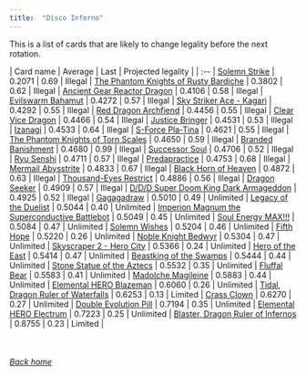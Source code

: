 ```yaml
---
title:  "Disco Inferno"
---
```


This is a list of cards that are likely to change legality before the next rotation.

| Card name | Average | Last | Projected legality |
| :-- |
[Solemn Strike](https://db.ygoprodeck.com/card/?search=Solemn%20Strike) | 0.2071 | 0.69 | Illegal |
[The Phantom Knights of Rusty Bardiche](https://db.ygoprodeck.com/card/?search=The%20Phantom%20Knights%20of%20Rusty%20Bardiche) | 0.3802 | 0.62 | Illegal |
[Ancient Gear Reactor Dragon](https://db.ygoprodeck.com/card/?search=Ancient%20Gear%20Reactor%20Dragon) | 0.4106 | 0.58 | Illegal |
[Evilswarm Bahamut](https://db.ygoprodeck.com/card/?search=Evilswarm%20Bahamut) | 0.4272 | 0.57 | Illegal |
[Sky Striker Ace - Kagari](https://db.ygoprodeck.com/card/?search=Sky%20Striker%20Ace%20-%20Kagari) | 0.4292 | 0.55 | Illegal |
[Red Dragon Archfiend](https://db.ygoprodeck.com/card/?search=Red%20Dragon%20Archfiend) | 0.4456 | 0.55 | Illegal |
[Clear Vice Dragon](https://db.ygoprodeck.com/card/?search=Clear%20Vice%20Dragon) | 0.4466 | 0.54 | Illegal |
[Justice Bringer](https://db.ygoprodeck.com/card/?search=Justice%20Bringer) | 0.4531 | 0.53 | Illegal |
[Izanagi](https://db.ygoprodeck.com/card/?search=Izanagi) | 0.4533 | 0.64 | Illegal |
[S-Force Pla-Tina](https://db.ygoprodeck.com/card/?search=S-Force%20Pla-Tina) | 0.4621 | 0.55 | Illegal |
[The Phantom Knights of Torn Scales](https://db.ygoprodeck.com/card/?search=The%20Phantom%20Knights%20of%20Torn%20Scales) | 0.4650 | 0.59 | Illegal |
[Branded Banishment](https://db.ygoprodeck.com/card/?search=Branded%20Banishment) | 0.4680 | 0.99 | Illegal |
[Successor Soul](https://db.ygoprodeck.com/card/?search=Successor%20Soul) | 0.4706 | 0.52 | Illegal |
[Ryu Senshi](https://db.ygoprodeck.com/card/?search=Ryu%20Senshi) | 0.4711 | 0.57 | Illegal |
[Predapractice](https://db.ygoprodeck.com/card/?search=Predapractice) | 0.4753 | 0.68 | Illegal |
[Mermail Abysstrite](https://db.ygoprodeck.com/card/?search=Mermail%20Abysstrite) | 0.4833 | 0.67 | Illegal |
[Black Horn of Heaven](https://db.ygoprodeck.com/card/?search=Black%20Horn%20of%20Heaven) | 0.4872 | 0.63 | Illegal |
[Thousand-Eyes Restrict](https://db.ygoprodeck.com/card/?search=Thousand-Eyes%20Restrict) | 0.4886 | 0.56 | Illegal |
[Dragon Seeker](https://db.ygoprodeck.com/card/?search=Dragon%20Seeker) | 0.4909 | 0.57 | Illegal |
[D/D/D Super Doom King Dark Armageddon](https://db.ygoprodeck.com/card/?search=D/D/D%20Super%20Doom%20King%20Dark%20Armageddon) | 0.4925 | 0.52 | Illegal |
[Gagagadraw](https://db.ygoprodeck.com/card/?search=Gagagadraw) | 0.5010 | 0.49 | Unlimited |
[Legacy of the Duelist](https://db.ygoprodeck.com/card/?search=Legacy%20of%20the%20Duelist) | 0.5044 | 0.40 | Unlimited |
[Imperion Magnum the Superconductive Battlebot](https://db.ygoprodeck.com/card/?search=Imperion%20Magnum%20the%20Superconductive%20Battlebot) | 0.5049 | 0.45 | Unlimited |
[Soul Energy MAX!!!](https://db.ygoprodeck.com/card/?search=Soul%20Energy%20MAX!!!) | 0.5084 | 0.47 | Unlimited |
[Solemn Wishes](https://db.ygoprodeck.com/card/?search=Solemn%20Wishes) | 0.5204 | 0.46 | Unlimited |
[Fifth Hope](https://db.ygoprodeck.com/card/?search=Fifth%20Hope) | 0.5220 | 0.26 | Unlimited |
[Noble Knight Bedwyr](https://db.ygoprodeck.com/card/?search=Noble%20Knight%20Bedwyr) | 0.5304 | 0.47 | Unlimited |
[Skyscraper 2 - Hero City](https://db.ygoprodeck.com/card/?search=Skyscraper%202%20-%20Hero%20City) | 0.5366 | 0.24 | Unlimited |
[Hero of the East](https://db.ygoprodeck.com/card/?search=Hero%20of%20the%20East) | 0.5414 | 0.47 | Unlimited |
[Beastking of the Swamps](https://db.ygoprodeck.com/card/?search=Beastking%20of%20the%20Swamps) | 0.5444 | 0.44 | Unlimited |
[Stone Statue of the Aztecs](https://db.ygoprodeck.com/card/?search=Stone%20Statue%20of%20the%20Aztecs) | 0.5532 | 0.35 | Unlimited |
[Fluffal Bear](https://db.ygoprodeck.com/card/?search=Fluffal%20Bear) | 0.5583 | 0.41 | Unlimited |
[Madolche Magileine](https://db.ygoprodeck.com/card/?search=Madolche%20Magileine) | 0.5883 | 0.44 | Unlimited |
[Elemental HERO Blazeman](https://db.ygoprodeck.com/card/?search=Elemental%20HERO%20Blazeman) | 0.6060 | 0.26 | Unlimited |
[Tidal, Dragon Ruler of Waterfalls](https://db.ygoprodeck.com/card/?search=Tidal,%20Dragon%20Ruler%20of%20Waterfalls) | 0.6253 | 0.13 | Limited |
[Crass Clown](https://db.ygoprodeck.com/card/?search=Crass%20Clown) | 0.6270 | 0.27 | Unlimited |
[Double Evolution Pill](https://db.ygoprodeck.com/card/?search=Double%20Evolution%20Pill) | 0.7194 | 0.35 | Unlimited |
[Elemental HERO Electrum](https://db.ygoprodeck.com/card/?search=Elemental%20HERO%20Electrum) | 0.7223 | 0.25 | Unlimited |
[Blaster, Dragon Ruler of Infernos](https://db.ygoprodeck.com/card/?search=Blaster,%20Dragon%20Ruler%20of%20Infernos) | 0.8755 | 0.23 | Limited |

<br>

###### [Back home](index)